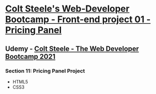 # [Colt Steele's Web-Developer Bootcamp - Front-end project 01 - Pricing Panel](https://arpadgbondor.github.io/Colt_Steele_Web-Bootcamp_-_Front-end_project_01_-_Pricing_Panel/)

## Udemy - [Colt Steele - The Web Developer Bootcamp 2021](https://www.udemy.com/course/the-web-developer-bootcamp)
### Section 11: Pricing Panel Project
 - HTML5
 - CSS3
